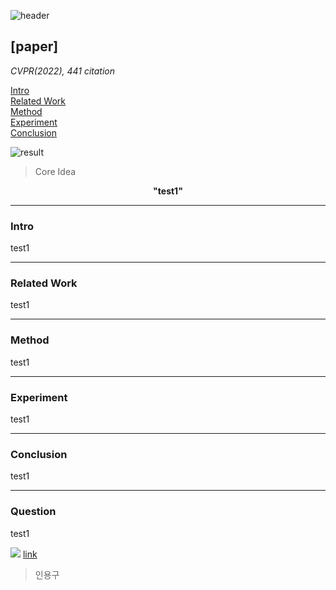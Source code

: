 ![header](https://capsule-render.vercel.app/api?type=waving&color=auto&height=80&section=header&text=Welcome%20Paper%20Review&fontSize=50)


## [paper]
*CVPR(2022), 441 citation*

[Intro](#intro)</br>
[Related Work](#related-work)</br>
[Method](#method)</br>
[Experiment](#experiment)</br>
[Conclusion](#conclusion)</br>

![result](./img1.png)

> Core Idea
<div align=center>
<strong>"test1"</strong></br>
</div>

***

### <strong>Intro</strong>
<p>
test1</br>
</p>

***

### <strong>Related Work</strong>
<p>
test1</br>
</p>

***

### <strong>Method</strong>
<p>
test1</br>
</p>

***

### <strong>Experiment</strong>
<p>
test1</br>
</p>

***

### <strong>Conclusion</strong>
<p>
test1</br>
</p>

***

### <strong>Question</strong>
<p>
test1</br>
</p>


![](img_path)
<a href="">link</a>


> 인용구
